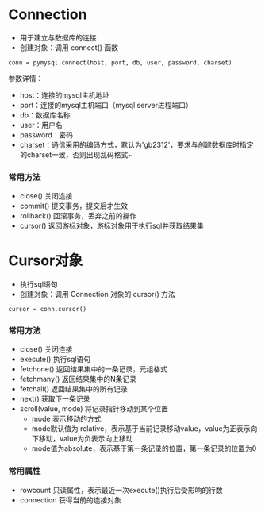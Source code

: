 # Connection

* 用于建立与数据库的连接
* 创建对象：调用 connect() 函数

```
conn = pymysql.connect(host, port, db, user, password, charset)
```

参数详情：

* host：连接的mysql主机地址
* port：连接的mysql主机端口（mysql server进程端口）
* db：数据库名称
* user：用户名
* password：密码
* charset：通信采用的编码方式，默认为'gb2312'，要求与创建数据库时指定的charset一致，否则出现乱码格式~

### 常用方法

* close() 关闭连接
* commit() 提交事务，提交后才生效
* rollback() 回滚事务，丢弃之前的操作
* cursor() 返回游标对象，游标对象用于执行sql并获取结果集

# Cursor对象

* 执行sql语句
* 创建对象：调用 Connection 对象的 cursor() 方法

```
cursor = conn.cursor()
```

### 常用方法

* close() 关闭连接
* execute() 执行sql语句
* fetchone() 返回结果集中的一条记录，元组格式
* fetchmany() 返回结果集中的N条记录
* fetchall() 返回结果集中的所有记录
* next() 获取下一条记录
* scroll(value, mode) 将记录指针移动到某个位置
  * mode 表示移动的方式
  * mode默认值为 relative，表示基于当前记录移动value，value为正表示向下移动，value为负表示向上移动
  * mode值为absolute，表示基于第一条记录的位置，第一条记录的位置为0

### 常用属性

* rowcount 只读属性，表示最近一次execute()执行后受影响的行数
* connection 获得当前的连接对象

